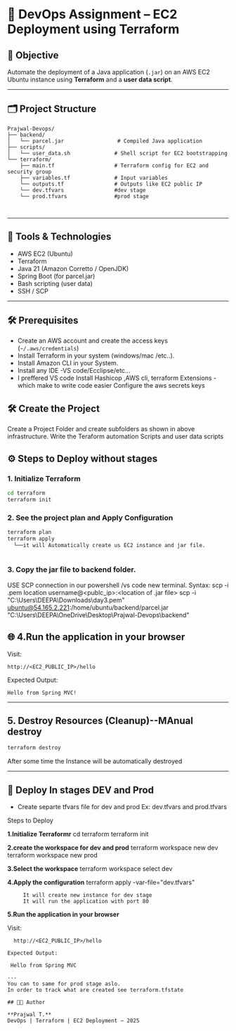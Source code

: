 # 🚀 DevOps Assignment – EC2 Deployment using Terraform

## 📌 Objective

Automate the deployment of a Java application (`.jar`) on an AWS EC2 Ubuntu instance using **Terraform** and a **user data script**.

---

## 🗂️ Project Structure

```
Prajwal-Devops/
├── backend/
│   └── parcel.jar                 # Compiled Java application
├── scripts/
│   └── user_data.sh              # Shell script for EC2 bootstrapping
└── terraform/
    ├── main.tf                   # Terraform config for EC2 and security group
    ├── variables.tf              # Input variables
    └── outputs.tf                # Outputs like EC2 public IP
    └── dev.tfvars                #dev stage
    └── prod.tfvars               #prod stage
    
    
```

---

## 🧰 Tools & Technologies

- AWS EC2 (Ubuntu)
- Terraform
- Java 21 (Amazon Corretto / OpenJDK)
- Spring Boot (for parcel.jar)
- Bash scripting (user data)
- SSH / SCP

---

## 🛠️ Prerequisites

-  Create an AWS account and  create the access keys  (`~/.aws/credentials`)
- Install Terraform in your system (windows/mac /etc..).
- Install Amazon CLI in your System.
- Install any IDE -VS code/Ecclipse/etc...
- I preffered VS code
     Install Hashicop ,AWS cli, terraform Extensions -which make to write code easier
      Configure the aws secrets keys

 
## 🛠️ Create the Project
Create a Project Folder  and create subfolders as shown in above infrastructure.
Write the  Teraform automation  Scripts and user data scripts 

## ⚙️ Steps to Deploy without stages

### 1. Initialize Terraform

```bash
cd terraform
terraform init
```

### 2. See the project plan and  Apply Configuration

```bash
terraform plan
terraform apply
  └──it will Automatically create us EC2 instance and jar file.
  

```

### 3. Copy the jar file to backend folder.
USE SCP connection in our powershell /vs code  new terminal.
Syntax: scp -i .pem location username@<publc_ip>:<location of .jar file><location Where you want to copy parcel.pem>
scp -i "C:\Users\DEEPA\Downloads\day3.pem" ubuntu@54.165.2.221:/home/ubuntu/backend/parcel.jar "C:\Users\DEEPA\OneDrive\Desktop\Prajwal-Devops\backend\"


## 🌐 4.Run the application in your browser

Visit:

```
http://<EC2_PUBLIC_IP>/hello
```

Expected Output:

```
Hello from Spring MVC!
```

---

## 5. Destroy Resources (Cleanup)--MAnual destroy

```bash
terraform destroy
```
 After some time the Instance will be automatically destroyed


---

## 🔐 Deploy In stages DEV and Prod

- Create separte tfvars file for dev and prod
  Ex: dev.tfvars and prod.tfvars

Steps to Deploy

 **1.Initialize Terraformr**
      cd terraform
      terraform init

  **2.create the workspace for dev and prod**
       terraform workspace new dev
       terraform workspace new prod

   **3.Select the workspace**
      terraform workspace select dev

  **4.Apply the configuration**
      terraform apply -var-file="dev.tfvars"
      
         It will create new instance for dev stage 
         It will run the application with port 80

   **5.Run the application in your browser**

  Visit:

   ```
     http://<EC2_PUBLIC_IP>/hello
  ```

    Expected Output:

   ```
    Hello from Spring MVC
         
---
You can to same for prod stage aslo.
In order to track what are created see terraform.tfstate

## 🧑‍💻 Author

**Prajwal T.**  
DevOps | Terraform | EC2 Deployment – 2025
